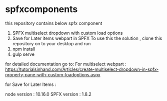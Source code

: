 # spfxcomponents
this repository contains below spfx component
1. SPFX multiselect dropdown with custom load options
2. Save for Later items webpart in SPFX
To use this the solution , clone this repository on to your desktop and run
1. npm install
2. gulp serve

for detailed documentation go to:
For multiselect webpart : https://tutorialsinhand.com/Articles/create-multiselect-dropdown-in-spfx-property-pane-with-custom-loadoptions.aspx

for Save for Later Items : 

node version : 10.16.0
SPFX version : 1.8.2

